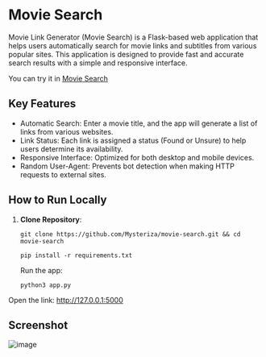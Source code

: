 # Movie Search
Movie Link Generator (Movie Search) is a Flask-based web application that helps users automatically search for movie links and subtitles from various popular sites. This application is designed to provide fast and accurate search results with a simple and responsive interface.

You can try it in [Movie Search](https://compact-molly-mysteriza-cf4a7a2f.koyeb.app/)

## Key Features
- Automatic Search: Enter a movie title, and the app will generate a list of links from various websites.
- Link Status: Each link is assigned a status (Found or Unsure) to help users determine its availability.
- Responsive Interface: Optimized for both desktop and mobile devices.
- Random User-Agent: Prevents bot detection when making HTTP requests to external sites.
## How to Run Locally

1. **Clone Repository**:
   ```
   git clone https://github.com/Mysteriza/movie-search.git && cd movie-search
   ```
   ```
   pip install -r requirements.txt
   ```
   Run the app:
   ```
   python3 app.py
   ```
Open the link: http://127.0.0.1:5000

## Screenshot
![image](https://github.com/user-attachments/assets/7b3d2301-1c0f-4b1c-b026-3f95582f44ac)
